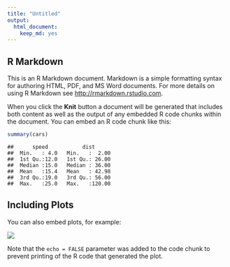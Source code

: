 ```yaml
---
title: "Untitled"
output: 
  html_document: 
    keep_md: yes
---
```




## R Markdown

This is an R Markdown document. Markdown is a simple formatting syntax for authoring HTML, PDF, and MS Word documents. For more details on using R Markdown see <http://rmarkdown.rstudio.com>.

When you click the **Knit** button a document will be generated that includes both content as well as the output of any embedded R code chunks within the document. You can embed an R code chunk like this:


```r
summary(cars)
```

```
##      speed           dist       
##  Min.   : 4.0   Min.   :  2.00  
##  1st Qu.:12.0   1st Qu.: 26.00  
##  Median :15.0   Median : 36.00  
##  Mean   :15.4   Mean   : 42.98  
##  3rd Qu.:19.0   3rd Qu.: 56.00  
##  Max.   :25.0   Max.   :120.00
```

## Including Plots

You can also embed plots, for example:

![](meinmarkdown_files/figure-html/pressure-1.png)<!-- -->

Note that the `echo = FALSE` parameter was added to the code chunk to prevent printing of the R code that generated the plot.
